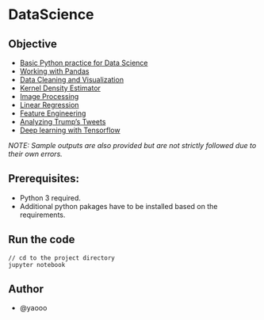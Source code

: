 # DataScience
## Objective 
* [Basic Python practice for Data Science](https://github.com/yaooo/DataScience/tree/master/Lab1)
* [Working with Pandas](https://github.com/yaooo/DataScience/tree/master/Lab2)
* [Data Cleaning and Visualization](https://github.com/yaooo/DataScience/tree/master/Lab3)
* [Kernel Density Estimator](https://github.com/yaooo/DataScience/tree/master/Lab4)
* [Image Processing](https://github.com/yaooo/DataScience/tree/master/Lab5)
* [Linear Regression](https://github.com/yaooo/DataScience/tree/master/Lab6)
* [Feature Engineering](https://github.com/yaooo/DataScience/tree/master/Lab7)
* [Analyzing Trump’s Tweets](https://github.com/yaooo/DataScience/tree/master/Project1)
* [Deep learning with Tensorflow](https://github.com/yaooo/DataScience/tree/master/project2)

*NOTE: Sample outputs are also provided but are not strictly followed due to their own errors.*

## Prerequisites:
* Python 3 required.
* Additional python pakages have to be installed based on the requirements.

## Run the code
```
// cd to the project directory
jupyter notebook
```

## Author
* @yaooo
